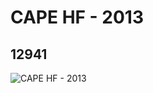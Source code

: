 # CAPE HF - 2013
## 12941
![CAPE HF - 2013](https://lc-www-live-s.legocdn.com/media/bricks/5/2/6022629.jpg)